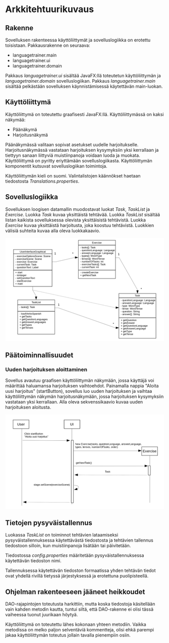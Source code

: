 # Arkkitehtuurikuvaus

## Rakenne

Sovelluksen rakenteessa käyttöliittymät ja sovelluslogiikka on erotettu toisistaan. Pakkausrakenne on seuraava:
* languagetrainer.main
* languagetrainer.ui
* languagetrainer.domain

Pakkaus *languagetrainer.ui* sisältää JavaFX:llä toteutetun käyttöliittymän ja *languagetrainer.domain* sovelluslogiikan. Pakkaus *languagetrainer.main* sisältää pelkästään sovelluksen käynnistämisessä käytettävän main-luokan.

## Käyttöliittymä

Käyttöliittymä on toteutettu graafisesti JavaFX:llä. Käyttöliittymässä on kaksi näkymää:
* Päänäkymä
* Harjoitusnäkymä

Päänäkymässä valitaan sopivat asetukset uudelle harjoitukselle. Harjoitusnäkymässä vastataan harjoituksen kysymyksiin yksi kerrallaan ja tiettyyn sanaan liittyviä muistiinpanoja voidaan luoda ja muokata. Käyttöliittymä on pyritty eriyttämään sovelluslogiikasta. Käyttöliittymän komponentit kutsuvat sovelluslogiikan toimintoja.

Käyttöliittymän kieli on suomi. Valintalistojen käännökset haetaan tiedostosta *Translations.properties*.

## Sovelluslogiikka

Sovelluksen loogisen datamallin muodostavat luokat *Task*, *TaskList* ja *Exercise*. Luokka *Task* kuvaa yksittäistä tehtävää. Luokka *TaskList* sisältää listan kaikista sovelluksessa olevista yksittäisistä tehtävistä. Luokka *Exercise* kuvaa yksittäistä harjoitusta, joka koostuu tehtävistä. Luokkien välisiä suhteita kuvaa alla oleva luokkakaavio.

![Luokkakaavio](luokkakaavio.png)

## Päätoiminnallisuudet

### Uuden harjoituksen aloittaminen

Sovellus avautuu graafisen käyttöliittymän näkymään, jossa käyttäjä voi määrittää haluamansa harjoituksen vaihtoehdot. Painamalla nappia "Aloita uusi harjoitus" (startButton), sovellus luo uuden harjoituksen ja vaihtaa käyttöliittymän näkymän harjoitusnäkymään, jossa harjoituksen kysymyksiin vastataan yksi kerrallaan. Alla oleva sekvenssikaavio kuvaa uuden harjoituksen aloitusta.

![Sekvenssikaavio](sekvenssikaavio.png)

## Tietojen pysyväistallennus

Luokassa *TaskList* on toiminnot tehtävien lataamiseksi pysyväistallennuksessa käytettävästä tiedostosta ja tehtävien tallennus tiedostoon silloin, kun muistiinpanoja lisätään tai päivitetään.

Tiedostossa *config.properties* määritetään pysyväistallennuksessa käytettävän tiedoston nimi.

Tallennuksessa käytettävän tiedoston formaatissa yhden tehtävän tiedot ovat yhdellä rivillä tietyssä järjestyksessä ja erotettuna puolipisteellä.

## Ohjelman rakenteeseen jääneet heikkoudet

DAO-rajapintojen toteutusta harkittiin, mutta koska tiedostoja käsitellään vain kahden metodin kautta, tuntui siltä, että DAO-rakenne ei olisi tässä vaiheessa tuonut juurikaan höytyä.

Käyttöliittymä on toteutettu lähes kokonaan yhteen metodiin. Vaikka metodissa on melko paljon selventäviä kommentteja, olisi ehkä parempi jakaa käyttöliittymän toteutus jollain tavalla pienempiin osiin.
